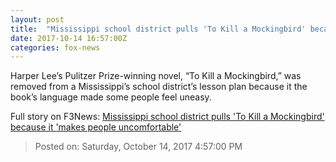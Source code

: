 ```yaml
---
layout: post
title:  "Mississippi school district pulls 'To Kill a Mockingbird' because it 'makes people uncomfortable'"
date: 2017-10-14 16:57:00Z
categories: fox-news
---
```


Harper Lee’s Pulitzer Prize-winning novel, “To Kill a Mockingbird,” was removed from a Mississippi’s school district’s lesson plan because it the book’s language made some people feel uneasy.


Full story on F3News: [Mississippi school district pulls 'To Kill a Mockingbird' because it 'makes people uncomfortable'](http://www.f3nws.com/n/2xVYbB)

> Posted on: Saturday, October 14, 2017 4:57:00 PM
